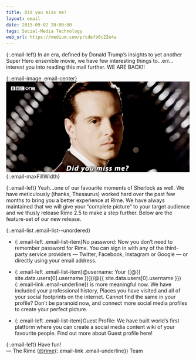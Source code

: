 ```yaml
---
title: Did you miss me?
layout: email
date: 2015-09-02 20:00:00
tags: Social-Media Technology
web_url: https://medium.com/p/cdefb0c22e4a
---
```


{:.email-left}
In an era, defined by Donald Trump’s insights to yet another Super Hero ensemble movie, we have few interesting things to…err…interest you into reading this mail further. WE ARE BACK!!

{:.email-image .email-center}
![](/assets/email/10-tumblr_mzz6cfLpLU1rzik3go1_500.gif){:.email-maxFillWidth}

{:.email-left}
Yeah…one of our favourite moments of Sherlock as well. We have meticulously (thanks, Thesaurus) worked hard over the past few months to bring you a better experience at Rime. We have always maintained that we will give your “complete picture” to your target audience and we thusly release Rime 2.5 to make a step further. Below are the feature-set of our new release.

{:.email-list .email-list--unordered}
- {:.email-left .email-list-item}No password: Now you don’t need to remember password for Rime. You can sign in with any of the third-party service providers — Twitter, Facebook, Instagram or Google — or directly using your email address.

- {:.email-left .email-list-item}@username: Your ([@{{ site.data.users[0].username }}](/@{{ site.data.users[0].username }}){:.email-link .email-underline}) is more meaningful now. We have included your professional history, Places you have visited and all of your social footprints on the internet. Cannot find the same in your profile? Don’t be paranoid now, and connect more social media profiles to create your perfect picture.

- {:.email-left .email-list-item}Guest Profile: We have built world’s first platform where you can create a social media content wiki of your favourite people. Find out more about Guest profile here!

{:.email-left}
Have fun!<br>
— The Rime ([@rime](/@rhymetek){:.email-link .email-underline}) Team